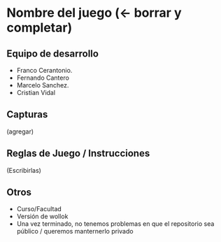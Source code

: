 # Nombre del juego (<- borrar y completar)

## Equipo de desarrollo

- Franco Cerantonio.
- Fernando Cantero 
- Marcelo Sanchez.
- Cristian Vidal

## Capturas

(agregar)

## Reglas de Juego / Instrucciones

(Escribirlas)


## Otros

- Curso/Facultad
- Versión de wollok
- Una vez terminado, no tenemos problemas en que el repositorio sea público / queremos manternerlo privado
